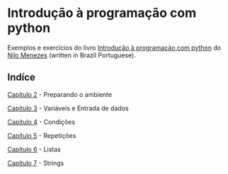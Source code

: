 # Introdução à programação com python

Exemplos e exercícios do livro [Introdução à programação com python](https://python.nilo.pro.br/) do [Nilo Menezes](https://twitter.com/lskbr) (written in Brazil Portuguese).

## Indíce

[Capítulo 2](https://github.com/leobiscassi/python-playground/tree/master/references/intro-prog-python/02-preparando-ambiente) - Preparando o ambiente

[Capítulo 3](https://github.com/leobiscassi/python-playground/tree/master/references/intro-prog-python/03-variaveis-e-entrada-dados) - Variáveis e Entrada de dados

[Capítulo 4](https://github.com/leobiscassi/python-playground/tree/master/references/intro-prog-python/04-condicoes) - Condições

[Capítulo 5](https://github.com/leobiscassi/python-playground/tree/master/references/intro-prog-python/05-repeticoes) - Repetições

[Capítulo 6](https://github.com/leobiscassi/python-playground/tree/master/references/intro-prog-python/06-listas) - Listas

[Capítulo 7](https://github.com/leobiscassi/python-playground/tree/master/references/intro-prog-python/06-strings) - Strings
